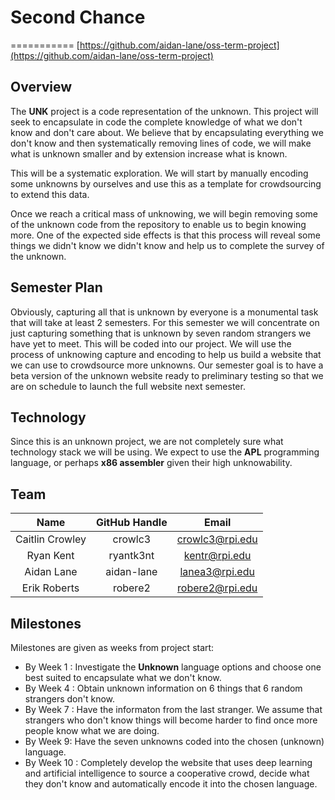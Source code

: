 # Second Chance

===========
[https://github.com/aidan-lane/oss-term-project](https://github.com/aidan-lane/oss-term-project)

Overview
--------
The **UNK** project is a code representation of the unknown. This project will seek to encapsulate in code the complete knowledge of what we don't know and don't care about. We believe that by encapsulating everything we don't know and then systematically removing lines of code, we will make what is unknown smaller and by extension increase what is known.

This will be a systematic exploration. We will start by manually encoding some unknowns by ourselves and use this as a template for crowdsourcing to extend this data.

Once we reach a critical mass of unknowing, we will begin removing some of the unknown code from the repository to enable us to begin knowing more. One of the expected side effects is that this process will reveal some things we didn't know we didn't know and help us to complete the survey of the unknown.

Semester Plan
-------------
Obviously, capturing all that is unknown by everyone is a monumental task that will take at least 2 semesters. For this semester we will concentrate on just capturing something that is unknown by seven random strangers we have yet to meet. This will be coded into our project. We will use the process of unknowing capture and encoding to help us build a website that we can use to crowdsource more unknowns. Our semester goal is to have a beta version of the unknown website ready to preliminary testing so that we are on schedule to launch the full website next semester.

Technology
----------
Since this is an unknown project, we are not completely sure what technology stack we will be using. We expect to use the **APL** programming language, or perhaps **x86 assembler** given their high unknowability. 

Team
----
| **Name** | **GitHub Handle** | **Email** |
|:------:|:-------:|:------:|
| Caitlin Crowley | crowlc3 | crowlc3@rpi.edu | 
| Ryan Kent | ryantk3nt | kentr@rpi.edu |
| Aidan Lane | aidan-lane | lanea3@rpi.edu | 
| Erik Roberts | robere2 | robere2@rpi.edu |

Milestones
----------
Milestones are given as weeks from project start:

- By Week 1 : Investigate the **Unknown** language options and choose one best suited to encapsulate what we don't know.
- By Week 4 : Obtain unknown information on 6 things that 6 random strangers don't know.
- By Week 7 : Have the informaton from the last stranger. We assume that strangers who don't know things will become harder to find once more people know what we are doing.
- By Week 9: Have the seven unknowns coded into the chosen (unknown) language.
- By Week 10 : Completely develop the website that uses deep learning and artificial intelligence to source a cooperative crowd, decide what they don't know and automatically encode it into the chosen language. 
